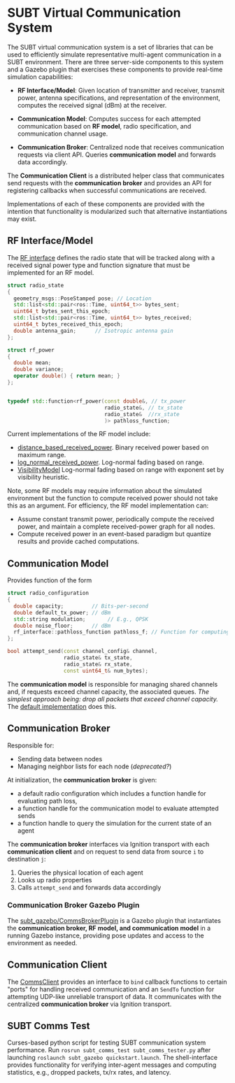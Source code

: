 # SUBT Virtual Communication System

The SUBT virtual communication system is a set of libraries that can
be used to efficiently simulate representative multi-agent
communication in a SUBT environment. There are three server-side
components to this system and a Gazebo plugin that exercises these
components to provide real-time simulation capabilities:

- **RF Interface/Model**: Given location of transmitter and receiver,
  transmit power, antenna specifications, and representation of the
  environment, computes the received signal (dBm) at the receiver.

- **Communication Model**: Computes success for each attempted communication
  based on **RF model**, radio specification, and communication channel usage.

- **Communication Broker**: Centralized node that receives communication
  requests via client API. Queries **communication model** and forwards data
  accordingly.

The **Communication Client** is a distributed helper class that
  communicates send requests with the **communication broker** and
  provides an API for registering callbacks when successful
  communications are received.

Implementations of each of these components are provided with the intention that
functionality is modularized such that alternative instantiations may exist.

## RF Interface/Model

The [RF
interface](subt_rf_interface/include/subt_rf_interface/subt_rf_interface.h)
defines the radio state that will be tracked along with a received
signal power type and function signature that must be implemented for
an RF model.

``` c++
struct radio_state
{
  geometry_msgs::PoseStamped pose; // Location
  std::list<std::pair<ros::Time, uint64_t>> bytes_sent;
  uint64_t bytes_sent_this_epoch;
  std::list<std::pair<ros::Time, uint64_t>> bytes_received;
  uint64_t bytes_received_this_epoch;
  double antenna_gain;      // Isotropic antenna gain
};

struct rf_power
{
  double mean;
  double variance;
  operator double() { return mean; }
};


typedef std::function<rf_power(const double&, // tx_power
                               radio_state&, // tx_state
                               radio_state&  //rx_state
                               )> pathloss_function;

```

Current implementations of the RF model include:

- [distance_based_received_power](subt_rf_interface/include/subt_rf_interface/subt_rf_interface.h#lines-40).
Binary received power based on maximum range.
- [log_normal_received_power](subt_rf_interface/include/subt_rf_interface/subt_rf_interface.h#lines-45).
Log-normal fading based on range.
- [VisibilityModel](subt_gazebo_los_model/include/subt_gazebo_los_model/visibility_rf_model.h#lines52)
Log-normal fading based on range with exponent set by visibility heuristic.

Note, some RF models may require information about the simulated
environment but the function to compute received power should not take
this as an argument. For efficiency, the RF model implementation
can:

- Assume constant transmit power, periodically compute the received power, and
  maintain a complete received-power graph for all nodes.
- Compute received power in an event-based paradigm but quantize results and
  provide cached computations.

## Communication Model

Provides function of the form

```c++
struct radio_configuration
{
  double capacity;         // Bits-per-second
  double default_tx_power; // dBm
  std::string modulation;       // E.g., QPSK
  double noise_floor;      // dBm
  rf_interface::pathloss_function pathloss_f; // Function for computing pathloss
};

bool attempt_send(const channel_config& channel,
                  radio_state& tx_state,
                  radio_state& rx_state,
                  const uint64_t& num_bytes);
```

The **communication model** is responsible for managing shared
channels and, if requests exceed channel capacity, the associated
queues. *The simplest approach being: drop all packets that exceed
channel capacity.* The [default
implementation](subt_communication_model/include/subt_communication_model/subt_communication_model.h)
does this.

## Communication Broker

Responsible for:

- Sending data between nodes
- Managing neighbor lists for each node (*deprecated?*)

At initialization, the **communication broker** is given:

- a default radio configuration which includes a function handle for
  evaluating path loss,
- a function handle for the communication model to evaluate attempted sends
- a function handle to query the simulation for the current state of
  an agent

The **communication broker** interfaces via Ignition transport with
each **communication client** and on request to send data from source
`i` to destination `j`:

1. Queries the physical location of each agent
2. Looks up radio properties
3. Calls `attempt_send` and forwards data accordingly

### Communication Broker Gazebo Plugin

The
[subt_gazebo/CommsBrokerPlugin](../subt_gazebo/src/CommsBrokerPlugin.cc)
is a Gazebo plugin that instantiates the **communication broker, RF
model, and communication model** in a running Gazebo instance,
providing pose updates and access to the environment as needed.

## Communication Client

The
[CommsClient](subt_communication_broker/include/subt_communication_broker/subt_communication_client.h)
provides an interface to `bind` callback functions to certain "ports"
for handling received communication and an `SendTo` function for
attempting UDP-like unreliable transport of data. It communicates with
the centralized **communication broker** via Ignition transport.

## SUBT Comms Test

Curses-based python script for testing SUBT communication system
performance. Run `rosrun subt_comms_test subt_comms_tester.py` after
launching `roslaunch subt_gazebo quickstart.launch`. The
shell-interface provides functionality for verifying inter-agent
messages and computing statistics, e.g., dropped packets, tx/rx rates,
and latency.
